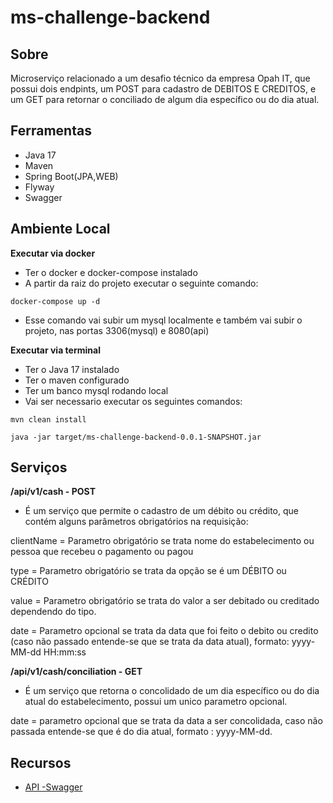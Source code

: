 # ms-challenge-backend

## Sobre

Microserviço relacionado a um desafio técnico da empresa Opah IT, que possui dois endpints, um POST para cadastro de
DEBITOS E CREDITOS, e um GET para retornar o conciliado de algum dia específico ou do dia atual.

## Ferramentas

- Java 17
- Maven
- Spring Boot(JPA,WEB)
- Flyway
- Swagger

## Ambiente Local

**Executar via docker**

- Ter o docker e docker-compose instalado
- A partir da raiz do projeto executar o seguinte comando:

```
docker-compose up -d
```

- Esse comando vai subir um mysql localmente e também vai subir o projeto, nas portas 3306(mysql) e 8080(api)

**Executar via terminal**

- Ter o Java 17 instalado
- Ter o maven configurado
- Ter um banco mysql rodando local
- Vai ser necessario executar os seguintes comandos:

```
mvn clean install
```

```
java -jar target/ms-challenge-backend-0.0.1-SNAPSHOT.jar
```

## Serviços

**/api/v1/cash - POST**

- É um serviço que permite o cadastro de um débito ou crédito, que contém alguns parâmetros obrigatórios na requisição:

clientName = Parametro obrigatório se trata nome do estabelecimento ou pessoa que recebeu o pagamento ou pagou

type = Parametro obrigatório se trata da opção se é um DÉBITO ou CRÉDITO

value = Parametro obrigatório se trata do valor a ser debitado ou creditado dependendo do tipo.

date = Parametro opcional se trata da data que foi feito o debito ou credito (caso não passado entende-se que se trata
da data atual), formato: yyyy-MM-dd HH:mm:ss

**/api/v1/cash/conciliation - GET**

- É um serviço que retorna o concolidado de um dia específico ou do dia atual do estabelecimento,
  possui um unico parametro opcional.

date = parametro opcional que se trata da data a ser concolidada, caso não passada entende-se que é do dia atual,
formato : yyyy-MM-dd.

## Recursos

- [API -Swagger](http://localhost:8080/swagger-ui.html)

